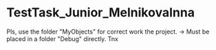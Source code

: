 # TestTask_Junior_MelnikovaInna
Pls, use the folder "MyObjects" for correct work the project.
-> Must be placed in a folder "Debug" directly. Tnx
